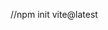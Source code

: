 //npm init vite@latest

<template>
  <div>三元表达式:{{ message1 ? "message1存在值" : "message1没有值" }}</div>
  <div v-text="message1"></div>
  <div>运算模板值:{{ message2 + 1 }}</div>
  <div>split方法{{ message3.split(",") }}</div>
  <div>map方法{{ message3.split(",").map((v) => `map方法${v}`) }}</div>

  <div v-html="message4"></div>
  <br />
  <div>v-if与v-show的区别</div>
  <!-- v-if注释掉节点 -->
  <div v-if="flag" v-text="message1"></div>
  <!-- v-show操作css display -->
  <div v-show="flag" v-text="message1"></div>

  <br />
  <!-- v-else-if -->
  <div>
    <div>v-else用法</div>
    <div v-if="flag2 == 'A'">A</div>
    <div v-else-if="flag2 == 'B'">B</div>
    <div v-else-if="flag2 == 'C'">C</div>
    <div v-else="flag2 == 'D'">D</div>
  </div>
  <br />

  <br />
  <div>点击事件</div>
  <!-- v-on：click 与 @ -->
  <div><button v-on:click="clickTap">v-on:click触发点击</button></div>
  <div><button @click="clickTap">@click触发点击</button></div>
  <br />

  <!-- 点击父级与子集关系 -->
  <div @click="clickParent">
    <button @click="clickTap">点击触发父级与子级</button>
  </div>
  <!-- 只触发子集事件 -->
  <div @click="clickParent">
    <button @click.stop="clickTap">使用.stop只触发子级</button>
  </div>
  <br />
  <form>
    <button>提交刷新</button>
  </form>
  <form>
    <button @click.prevent="clickTap">提交 使用click.prevent不刷新1</button>
  </form>
  <br />
  <div v-bind:style="style">style效果1 v-bind绑定当前变量等于目标</div>
  <div :style="style">style效果2 使用 ":"简写v-vind绑定当前变量等于目标</div>
  <div :class="cls">样式控制</div>

  <br />
  <div>v-for迭代对象</div>
  <div v-for="item in arr">{{ item }}</div>

  <div>v-for嵌套迭代对象</div>
  <div :key:any="item" v-for="item in jsonData">
    {{ item }}
    <div :childKey:any="keyItem" v-for="keyItem in item">{{ keyItem }}</div>
    <div :childKey:any="keyItem" v-for="keyItem in item">
      {{ keyItem.name }}-{{ keyItem.age }}
    </div>
  </div>
  <br />
  <div>v-model双向绑定</div>
  <div>使用vue.ref包装属性变成响应式</div>
  <input v-model="message5" type="text" />
  <div>{{ message5 }}</div>

  <div>{{ proxyObj.color }}</div>
</template>

<script setup lang="ts">
import { assert } from "@vue/compiler-core";
import { ref } from "vue";

import * as jsonData1 from "./assets/test.json";
const message1: string = "v-text";
const message2: number = 12;
const message3: string = "你好1,你好2,你好3";
const message4: string = "<section>v-html渲染标签</section>";

const flag: boolean = true;
const flag2: String = "D";

const jsonData = jsonData1;

const clickTap = () => {
  console.log("触发了点击事件");
};

const clickParent = () => {
  console.log("点击了父级");
};

type Style = {
  color: string;
  height: string;
};
const style: Style = { color: "blue", height: "50px" };

type Cls = {
  a: boolean;
  b: boolean;
};

const cls: Cls = {
  a: true,
  b: true,
};

const arr: Array<string> = ["A", "B", "C", "D", "E"];

// splice用法
arr.splice(2, 1, "ffff");

const message5 = ref("test");

let proxyObj = new Proxy(style, {
  get: function (target, prop) {
    return prop in target ? target[prop] : 0;
  },
  set: function (target, prop, value) {
    target[prop] = 888;
  },
});
</script>

<style>
.a {
  color: red;
}
.b {
  border: 2px solid aquamarine;
}

div {
  margin: 20px;
}
</style>
